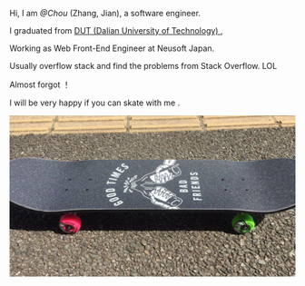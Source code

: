 Hi, I am *@Chou* (Zhang, Jian), a software engineer.

I  graduated from [DUT (Dalian University of Technology) ](https://en.wikipedia.org/wiki/Dalian_University_of_Technology) ,

Working as Web Front-End Engineer at Neusoft Japan.

Usually overflow stack and find the problems from Stack Overflow. LOL

Almost forgot ！

I will  be very happy if you can skate with me .





![java-javascript](/img/about-skateboard-2.jpg)

